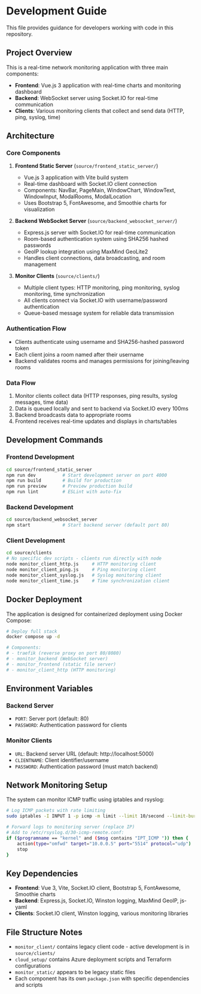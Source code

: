 # Development Guide

This file provides guidance for developers working with code in this repository.

## Project Overview

This is a real-time network monitoring application with three main components:
- **Frontend**: Vue.js 3 application with real-time charts and monitoring dashboard
- **Backend**: WebSocket server using Socket.IO for real-time communication
- **Clients**: Various monitoring clients that collect and send data (HTTP, ping, syslog, time)

## Architecture

### Core Components

1. **Frontend Static Server** (`source/frontend_static_server/`)
   - Vue.js 3 application with Vite build system
   - Real-time dashboard with Socket.IO client connection
   - Components: NavBar, PageMain, WindowChart, WindowText, WindowInput, ModalRooms, ModalLocation
   - Uses Bootstrap 5, FontAwesome, and Smoothie charts for visualization

2. **Backend WebSocket Server** (`source/backend_websocket_server/`)
   - Express.js server with Socket.IO for real-time communication
   - Room-based authentication system using SHA256 hashed passwords
   - GeoIP lookup integration using MaxMind GeoLite2
   - Handles client connections, data broadcasting, and room management

3. **Monitor Clients** (`source/clients/`)
   - Multiple client types: HTTP monitoring, ping monitoring, syslog monitoring, time synchronization
   - All clients connect via Socket.IO with username/password authentication
   - Queue-based message system for reliable data transmission

### Authentication Flow

- Clients authenticate using username and SHA256-hashed password token
- Each client joins a room named after their username
- Backend validates rooms and manages permissions for joining/leaving rooms

### Data Flow

1. Monitor clients collect data (HTTP responses, ping results, syslog messages, time data)
2. Data is queued locally and sent to backend via Socket.IO every 100ms
3. Backend broadcasts data to appropriate rooms
4. Frontend receives real-time updates and displays in charts/tables

## Development Commands

### Frontend Development
```bash
cd source/frontend_static_server
npm run dev          # Start development server on port 4000
npm run build        # Build for production
npm run preview      # Preview production build
npm run lint         # ESLint with auto-fix
```

### Backend Development
```bash
cd source/backend_websocket_server
npm start            # Start backend server (default port 80)
```

### Client Development
```bash
cd source/clients
# No specific dev scripts - clients run directly with node
node monitor_client_http.js     # HTTP monitoring client
node monitor_client_ping.js     # Ping monitoring client
node monitor_client_syslog.js   # Syslog monitoring client
node monitor_client_time.js     # Time synchronization client
```

## Docker Deployment

The application is designed for containerized deployment using Docker Compose:

```bash
# Deploy full stack
docker compose up -d

# Components:
# - traefik (reverse proxy on port 80/8080)
# - monitor_backend (WebSocket server)
# - monitor_frontend (static file server)
# - monitor_client_http (HTTP monitoring)
```

## Environment Variables

### Backend Server
- `PORT`: Server port (default: 80)
- `PASSWORD`: Authentication password for clients

### Monitor Clients
- `URL`: Backend server URL (default: http://localhost:5000)
- `CLIENTNAME`: Client identifier/username
- `PASSWORD`: Authentication password (must match backend)

## Network Monitoring Setup

The system can monitor ICMP traffic using iptables and rsyslog:

```bash
# Log ICMP packets with rate limiting
sudo iptables -I INPUT 1 -p icmp -m limit --limit 10/second --limit-burst 10 -j LOG --log-prefix "IPT_ICMP " --log-level info

# Forward logs to monitoring server (replace IP)
# Add to /etc/rsyslog.d/30-icmp-remote.conf:
if ($programname == "kernel" and ($msg contains "IPT_ICMP ")) then {
    action(type="omfwd" target="10.0.0.5" port="5514" protocol="udp")
    stop
}
```

## Key Dependencies

- **Frontend**: Vue 3, Vite, Socket.IO client, Bootstrap 5, FontAwesome, Smoothie charts
- **Backend**: Express.js, Socket.IO, Winston logging, MaxMind GeoIP, js-yaml
- **Clients**: Socket.IO client, Winston logging, various monitoring libraries

## File Structure Notes

- `monitor_client/` contains legacy client code - active development is in `source/clients/`
- `cloud_setup/` contains Azure deployment scripts and Terraform configurations
- `monitor_static/` appears to be legacy static files
- Each component has its own `package.json` with specific dependencies and scripts